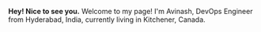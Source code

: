  **Hey! Nice to see you.**
Welcome to my page!
I'm Avinash, DevOps Engineer from  Hyderabad, India, currently living in  Kitchener, Canada.
